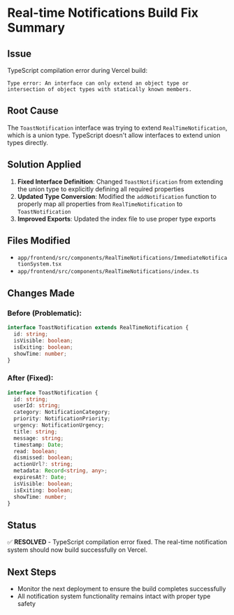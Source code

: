# Real-time Notifications Build Fix Summary

## Issue
TypeScript compilation error during Vercel build:
```
Type error: An interface can only extend an object type or intersection of object types with statically known members.
```

## Root Cause
The `ToastNotification` interface was trying to extend `RealTimeNotification`, which is a union type. TypeScript doesn't allow interfaces to extend union types directly.

## Solution Applied
1. **Fixed Interface Definition**: Changed `ToastNotification` from extending the union type to explicitly defining all required properties
2. **Updated Type Conversion**: Modified the `addNotification` function to properly map all properties from `RealTimeNotification` to `ToastNotification`
3. **Improved Exports**: Updated the index file to use proper type exports

## Files Modified
- `app/frontend/src/components/RealTimeNotifications/ImmediateNotificationSystem.tsx`
- `app/frontend/src/components/RealTimeNotifications/index.ts`

## Changes Made

### Before (Problematic):
```typescript
interface ToastNotification extends RealTimeNotification {
  id: string;
  isVisible: boolean;
  isExiting: boolean;
  showTime: number;
}
```

### After (Fixed):
```typescript
interface ToastNotification {
  id: string;
  userId: string;
  category: NotificationCategory;
  priority: NotificationPriority;
  urgency: NotificationUrgency;
  title: string;
  message: string;
  timestamp: Date;
  read: boolean;
  dismissed: boolean;
  actionUrl?: string;
  metadata: Record<string, any>;
  expiresAt?: Date;
  isVisible: boolean;
  isExiting: boolean;
  showTime: number;
}
```

## Status
✅ **RESOLVED** - TypeScript compilation error fixed. The real-time notification system should now build successfully on Vercel.

## Next Steps
- Monitor the next deployment to ensure the build completes successfully
- All notification system functionality remains intact with proper type safety
